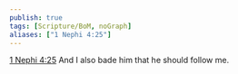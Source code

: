 ```yaml
---
publish: true
tags: [Scripture/BoM, noGraph]
aliases: ["1 Nephi 4:25"]
---
```

[1 Nephi 4:25](https://churchofjesuschrist.org/study/scriptures/bofm/1-ne/4?lang=eng&id=p25#p25) And I also bade him that he should follow me.
